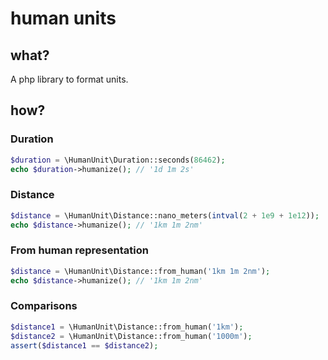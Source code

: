 # human units

## what?

A php library to format units.


## how?

### Duration

```php
$duration = \HumanUnit\Duration::seconds(86462);
echo $duration->humanize(); // '1d 1m 2s'
```

### Distance

```php
$distance = \HumanUnit\Distance::nano_meters(intval(2 + 1e9 + 1e12));
echo $distance->humanize(); // '1km 1m 2nm'
```

### From human representation

```php
$distance = \HumanUnit\Distance::from_human('1km 1m 2nm');
echo $distance->humanize(); // '1km 1m 2nm'
```

### Comparisons

```php
$distance1 = \HumanUnit\Distance::from_human('1km');
$distance2 = \HumanUnit\Distance::from_human('1000m');
assert($distance1 == $distance2);
```

